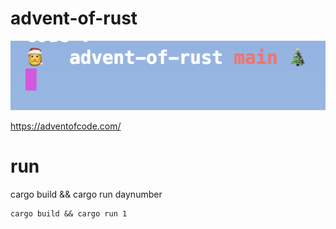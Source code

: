 # advent-of-rust

![Screenshot](screenshot.png)

https://adventofcode.com/

# run

cargo build && cargo run daynumber

```
cargo build && cargo run 1
```
